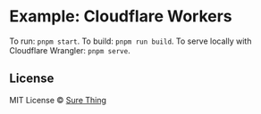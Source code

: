 # Example: Cloudflare Workers

To run: `pnpm start`. To build: `pnpm run build`. To serve locally with Cloudflare
Wrangler: `pnpm serve`.

## License

MIT License © [Sure Thing](https://github.com/sure-thing)

